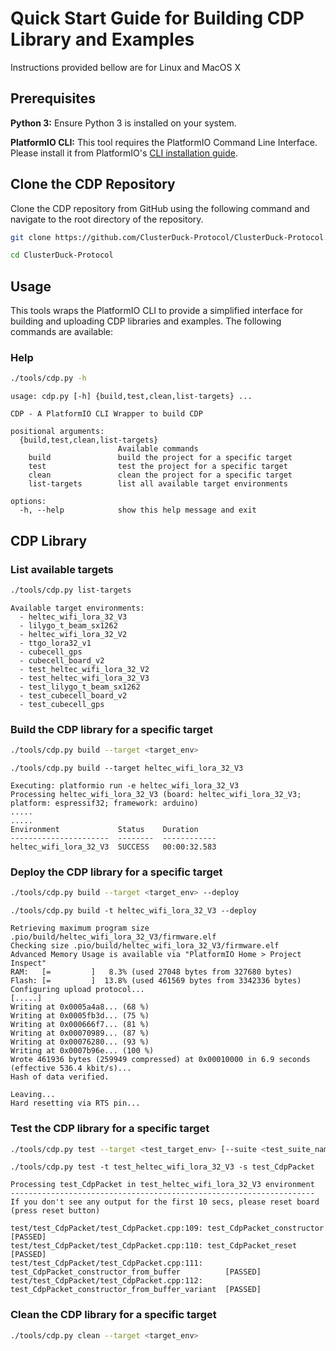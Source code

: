 # Quick Start Guide for Building CDP Library and Examples

Instructions provided bellow are for Linux and MacOS X

## Prerequisites 
**Python 3:** Ensure Python 3 is installed on your system.

**PlatformIO CLI:** This tool requires the PlatformIO Command Line Interface. Please install it from PlatformIO's [CLI installation guide](https://docs.platformio.org/en/latest/core/installation/methods/installer-script.html).

## Clone the CDP Repository
Clone the CDP repository from GitHub using the following command and navigate to the root directory of the repository.
```bash
git clone https://github.com/ClusterDuck-Protocol/ClusterDuck-Protocol.git

cd ClusterDuck-Protocol
```
## Usage
This tools wraps the PlatformIO CLI to provide a simplified interface for building and uploading CDP libraries and examples. The following commands are available:

### Help
```bash
./tools/cdp.py -h
```
```
usage: cdp.py [-h] {build,test,clean,list-targets} ...

CDP - A PlatformIO CLI Wrapper to build CDP

positional arguments:
  {build,test,clean,list-targets}
                        Available commands
    build               build the project for a specific target
    test                test the project for a specific target
    clean               clean the project for a specific target
    list-targets        list all available target environments

options:
  -h, --help            show this help message and exit
 ```

## CDP Library
### List available targets
```bash
./tools/cdp.py list-targets
```
```
Available target environments:
  - heltec_wifi_lora_32_V3
  - lilygo_t_beam_sx1262
  - heltec_wifi_lora_32_V2
  - ttgo_lora32_v1
  - cubecell_gps
  - cubecell_board_v2
  - test_heltec_wifi_lora_32_V2
  - test_heltec_wifi_lora_32_V3
  - test_lilygo_t_beam_sx1262
  - test_cubecell_board_v2
  - test_cubecell_gps
```

### Build the CDP library for a specific target
```bash
./tools/cdp.py build --target <target_env>
```

```
./tools/cdp.py build --target heltec_wifi_lora_32_V3

Executing: platformio run -e heltec_wifi_lora_32_V3
Processing heltec_wifi_lora_32_V3 (board: heltec_wifi_lora_32_V3; platform: espressif32; framework: arduino)
.....
.....
Environment             Status    Duration
----------------------  --------  ------------
heltec_wifi_lora_32_V3  SUCCESS   00:00:32.583
```

### Deploy the CDP library for a specific target
```bash
./tools/cdp.py build --target <target_env> --deploy
```
```
./tools/cdp.py build -t heltec_wifi_lora_32_V3 --deploy

Retrieving maximum program size .pio/build/heltec_wifi_lora_32_V3/firmware.elf
Checking size .pio/build/heltec_wifi_lora_32_V3/firmware.elf
Advanced Memory Usage is available via "PlatformIO Home > Project Inspect"
RAM:   [=         ]   8.3% (used 27048 bytes from 327680 bytes)
Flash: [=         ]  13.8% (used 461569 bytes from 3342336 bytes)
Configuring upload protocol...
[.....]
Writing at 0x0005a4a8... (68 %)
Writing at 0x0005fb3d... (75 %)
Writing at 0x000666f7... (81 %)
Writing at 0x00070989... (87 %)
Writing at 0x00076280... (93 %)
Writing at 0x0007b96e... (100 %)
Wrote 461936 bytes (259949 compressed) at 0x00010000 in 6.9 seconds (effective 536.4 kbit/s)...
Hash of data verified.

Leaving...
Hard resetting via RTS pin...
```

### Test the CDP library for a specific target
```bash
./tools/cdp.py test --target <test_target_env> [--suite <test_suite_name>] # skip --suite to run all tests
```
```
./tools/cdp.py test -t test_heltec_wifi_lora_32_V3 -s test_CdpPacket

Processing test_CdpPacket in test_heltec_wifi_lora_32_V3 environment
--------------------------------------------------------------------
If you don't see any output for the first 10 secs, please reset board (press reset button)

test/test_CdpPacket/test_CdpPacket.cpp:109: test_CdpPacket_constructor                      [PASSED]
test/test_CdpPacket/test_CdpPacket.cpp:110: test_CdpPacket_reset                            [PASSED]
test/test_CdpPacket/test_CdpPacket.cpp:111: test_CdpPacket_constructor_from_buffer          [PASSED]
test/test_CdpPacket/test_CdpPacket.cpp:112: test_CdpPacket_constructor_from_buffer_variant  [PASSED]
```

### Clean the CDP library for a specific target
```bash
./tools/cdp.py clean --target <target_env>
```
